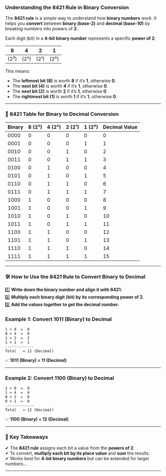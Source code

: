 ### **Understanding the 8421 Rule in Binary Conversion**  

The **8421 rule** is a simple way to understand how **binary numbers** work. It helps you **convert** between **binary (base-2)** and **decimal (base-10)** by breaking numbers into powers of **2**.  

Each digit (bit) in a **4-bit binary number** represents a specific **power of 2**:  

| **8**  | **4**  | **2**  | **1**  |  
|--------|--------|--------|--------|  
| \(2³\) | \(2²\) | \(2¹\) | \(2⁰\) |  

This means:
- The **leftmost bit (8)** is worth **8** if it’s **1**, otherwise **0**.
- The **next bit (4)** is worth **4** if it’s **1**, otherwise **0**.
- The **next bit (2)** is worth **2** if it’s **1**, otherwise **0**.
- The **rightmost bit (1)** is worth **1** if it’s **1**, otherwise **0**.

---

### **📝 8421 Table for Binary to Decimal Conversion**  

| **Binary** | **8 (2³)** | **4 (2²)** | **2 (2¹)** | **1 (2⁰)** | **Decimal Value** |
|------------|------------|------------|------------|------------|----------------|
| 0000       | 0          | 0          | 0          | 0          | 0              |
| 0001       | 0          | 0          | 0          | 1          | 1              |
| 0010       | 0          | 0          | 1          | 0          | 2              |
| 0011       | 0          | 0          | 1          | 1          | 3              |
| 0100       | 0          | 1          | 0          | 0          | 4              |
| 0101       | 0          | 1          | 0          | 1          | 5              |
| 0110       | 0          | 1          | 1          | 0          | 6              |
| 0111       | 0          | 1          | 1          | 1          | 7              |
| 1000       | 1          | 0          | 0          | 0          | 8              |
| 1001       | 1          | 0          | 0          | 1          | 9              |
| 1010       | 1          | 0          | 1          | 0          | 10             |
| 1011       | 1          | 0          | 1          | 1          | 11             |
| 1100       | 1          | 1          | 0          | 0          | 12             |
| 1101       | 1          | 1          | 0          | 1          | 13             |
| 1110       | 1          | 1          | 1          | 0          | 14             |
| 1111       | 1          | 1          | 1          | 1          | 15             |

---

### **🛠 How to Use the 8421 Rule to Convert Binary to Decimal**
1️⃣ **Write down the binary number and align it with 8421.**  
2️⃣ **Multiply each binary digit (bit) by its corresponding power of 2.**  
3️⃣ **Add the values together to get the decimal number.**  

### **Example 1: Convert 1011 (Binary) to Decimal**
```
1 × 8  =  8
0 × 4  =  0
1 × 2  =  2
1 × 1  =  1
-------------
Total   = 11 (Decimal)
```
✅ **1011 (Binary) = 11 (Decimal)**  

---

### **Example 2: Convert 1100 (Binary) to Decimal**
```
1 × 8  =  8
1 × 4  =  4
0 × 2  =  0
0 × 1  =  0
-------------
Total   = 12 (Decimal)
```
✅ **1100 (Binary) = 12 (Decimal)**  

---

### **🎯 Key Takeaways**
✔ The **8421 rule** assigns each bit a value from the **powers of 2**.  
✔ To convert, **multiply each bit by its place value** and **sum** the results.  
✔ Works best for **4-bit binary numbers** but can be extended for larger numbers...

***

